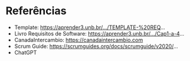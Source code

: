 # Referências

- Template: https://aprender3.unb.br/.../TEMPLATE-%20REQ...
- Livro Requisitos de Software: https://aprender3.unb.br/.../Cap1-a-4...
- CanadaIntercambio: https://canadaintercambio.com
- Scrum Guide: https://scrumguides.org/docs/scrumguide/v2020/...
- ChatGPT